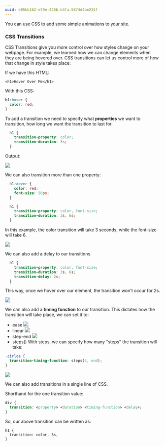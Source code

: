 ```yaml
---
uuid: e05bb162-e79e-425b-b4fa-5874d4be235f
---
```


You can use CSS to add some simple animations to your site.



### CSS Transitions

CSS Transitions give you more control over how styles change on your webpage. For example,
we learned how we can change elements when they are being hovered over. CSS transitions can let
us control more of how that change in style takes place:

If we have this HTML:

```
<h1>Hover Over Me</h1>
```

With this CSS:

```css
h1:hover {
  color: red;
}
```

To add a transition we need to specify what **properties** we want to transition,
how long we want the transition to last for.

```css
  h1 {
    transition-property: color;
    transition-duration: 3s;
  }
```

Output:

![](https://cl.ly/1D103N2B3G2a/Screen%20Recording%202017-09-17%20at%2003.19%20PM.gif)

We can also transition more than one property:

```css
  h1:hover {
    color: red;
    font-size: 50px;
  }

  h1 {
    transition-property: color, font-size;
    transition-duration: 3s, 6s;
  }
```

In this example, the color transition will take 3 seconds, while the font-size will take 6.

![](https://cl.ly/2j2r3S0f1P3e/Screen%20Recording%202017-09-17%20at%2003.23%20PM.gif)

We can also add a delay to our transitions.

```css
  h1 {
    transition-property: color, font-size;
    transition-duration: 3s, 6s;
    transition-delay: 2s;
  }
```

This way, once we hover over our element, the transition won't occur for 2s.

![](https://cl.ly/1H0R1G45352e/Screen%20Recording%202017-09-17%20at%2003.28%20PM.gif)


We can also add a **timing function** to our transition. This dictates how the transition will take place, we can set it to:
- ease
![](https://cl.ly/1V3F3w0J1O1X/Screen%20Recording%202017-09-17%20at%2003.56%20PM.gif)
- linear
![](https://cl.ly/2H2V3d1u1q1d/Screen%20Recording%202017-09-17%20at%2003.57%20PM.gif)
- step-end
![](https://cl.ly/0a2s413f3S3u/Screen%20Recording%202017-09-17%20at%2003.57%20PM.gif)
- steps()
With steps, we can specify how many "steps" the transition will take:

```css
.cirlce {
  transition-timing-function: steps(4, end);
}  
```
![](https://cl.ly/2t2I1C251J0J/Screen%20Recording%202017-09-17%20at%2003.59%20PM.gif)




We can also add transitions in a single line of CSS.

Shorthand for the one transition value:

```css
div {
  transition: <property> <duration> <timing-function> <delay>;
}
```

So, our above transition can be written as:

```
h1 {
  transition: color, 3s,
}
```
